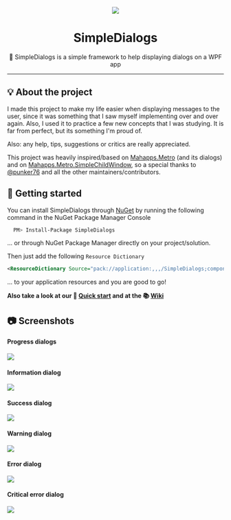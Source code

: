 <div align="center">
  
  [<img src="https://github.com/schdck/SimpleDialogs/blob/master/logo.png?raw=true">](https://github.com/schdck/SimpleDialogs)

  # SimpleDialogs
  
  :speech_balloon: SimpleDialogs is a simple framework to help displaying dialogs on a WPF app
</div>

<hr>
  
## :bulb: About the project
I made this project to make my life easier when displaying messages to the user, since it was something that I saw myself implementing over and over again. Also, I used it to practice a few new concepts that I was studying. It is far from perfect, but its something I'm proud of.

Also: any help, tips, suggestions or critics are really appreciated.

This project was heavily inspired/based on [Mahapps.Metro](https://github.com/MahApps/MahApps.Metro) (and its dialogs) and on [Mahapps.Metro.SimpleChildWindow](https://github.com/punker76/MahApps.Metro.SimpleChildWindow), so a special thanks to [@punker76](https://github.com/punker76) and all the other maintainers/contributors.
  
## :rocket: Getting started
  
You can install SimpleDialogs through [NuGet](https://www.nuget.org/packages/SimpleDialogs/) by running the following command in the NuGet Package Manager Console  
  
```bash
  PM> Install-Package SimpleDialogs
```
  
... or through NuGet Package Manager directly on your project/solution.

Then just add the following `Resource Dictionary` 
  
```XML
<ResourceDictionary Source="pack://application:,,,/SimpleDialogs;component/Controls/Design/SimpleDialogs.xaml" />
```
  
... to your application resources and you are good to go!
  
**Also take a look at our :dart: [Quick start](https://github.com/schdck/SimpleDialogs/wiki/Quick-start) and at the :books: [Wiki](https://github.com/schdck/SimpleDialogs/wiki)**

## :camera: Screenshots
  
#### Progress dialogs
![](https://i.imgur.com/R9BLTfo.gif)
  
#### Information dialog
![](https://i.imgur.com/plOvEVp.png")
 
#### Success dialog
![](https://i.imgur.com/uFWmZNi.png")
  
#### Warning dialog
![](https://i.imgur.com/8G4zNoR.png")
  
#### Error dialog
![](https://i.imgur.com/IC6jEvr.png")
  
#### Critical error dialog
![](https://i.imgur.com/fqnbnu9.png")
